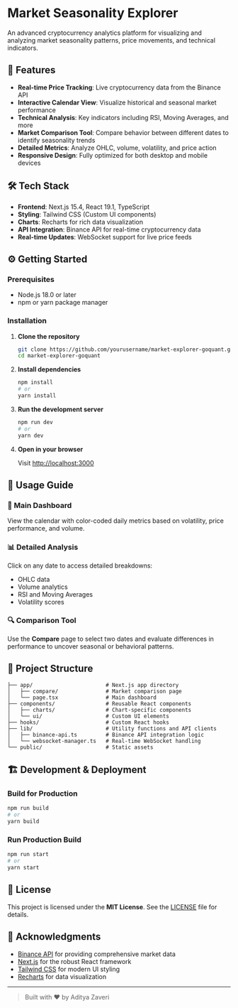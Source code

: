 # Market Seasonality Explorer

An advanced cryptocurrency analytics platform for visualizing and analyzing market seasonality patterns, price movements, and technical indicators.

## 🚀 Features

- **Real-time Price Tracking**: Live cryptocurrency data from the Binance API  
- **Interactive Calendar View**: Visualize historical and seasonal market performance  
- **Technical Analysis**: Key indicators including RSI, Moving Averages, and more  
- **Market Comparison Tool**: Compare behavior between different dates to identify seasonality trends  
- **Detailed Metrics**: Analyze OHLC, volume, volatility, and price action  
- **Responsive Design**: Fully optimized for both desktop and mobile devices  

## 🛠️ Tech Stack

- **Frontend**: Next.js 15.4, React 19.1, TypeScript  
- **Styling**: Tailwind CSS (Custom UI components)  
- **Charts**: Recharts for rich data visualization  
- **API Integration**: Binance API for real-time cryptocurrency data  
- **Real-time Updates**: WebSocket support for live price feeds  

## ⚙️ Getting Started

### Prerequisites

- Node.js 18.0 or later  
- npm or yarn package manager  

### Installation

1. **Clone the repository**

   ```bash
   git clone https://github.com/yourusername/market-explorer-goquant.git
   cd market-explorer-goquant
   ```

2. **Install dependencies**

   ```bash
   npm install
   # or
   yarn install
   ```

3. **Run the development server**

   ```bash
   npm run dev
   # or
   yarn dev
   ```

4. **Open in your browser**

   Visit [http://localhost:3000](http://localhost:3000)

## 🧭 Usage Guide

### 📅 Main Dashboard

View the calendar with color-coded daily metrics based on volatility, price performance, and volume.

### 📊 Detailed Analysis

Click on any date to access detailed breakdowns:

- OHLC data  
- Volume analytics  
- RSI and Moving Averages  
- Volatility scores  

### 🔍 Comparison Tool

Use the **Compare** page to select two dates and evaluate differences in performance to uncover seasonal or behavioral patterns.

## 📁 Project Structure

```
├── app/                       # Next.js app directory
│   ├── compare/               # Market comparison page
│   └── page.tsx               # Main dashboard
├── components/                # Reusable React components
│   ├── charts/                # Chart-specific components
│   └── ui/                    # Custom UI elements
├── hooks/                     # Custom React hooks
├── lib/                       # Utility functions and API clients
│   ├── binance-api.ts         # Binance API integration logic
│   └── websocket-manager.ts   # Real-time WebSocket handling
└── public/                    # Static assets
```

## 🏗️ Development & Deployment

### Build for Production

```bash
npm run build
# or
yarn build
```

### Run Production Build

```bash
npm run start
# or
yarn start
```

## 📜 License

This project is licensed under the **MIT License**. See the [LICENSE](LICENSE) file for details.

## 🙏 Acknowledgments

- [Binance API](https://binance.com/) for providing comprehensive market data  
- [Next.js](https://nextjs.org/) for the robust React framework  
- [Tailwind CSS](https://tailwindcss.com/) for modern UI styling  
- [Recharts](https://recharts.org/) for data visualization  

---

> Built with ❤️ by Aditya Zaveri
